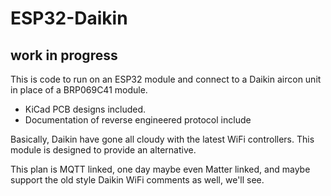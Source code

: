 # ESP32-Daikin

## work in progress

This is code to run on an ESP32 module and connect to a Daikin aircon unit in place of a BRP069C41 module.

* KiCad PCB designs included.
* Documentation of reverse engineered protocol include

Basically, Daikin have gone all cloudy with the latest WiFi controllers. This module is designed to provide an alternative.

This plan is MQTT linked, one day maybe even Matter linked, and maybe support the old style Daikin WiFi comments as well, we'll see.
